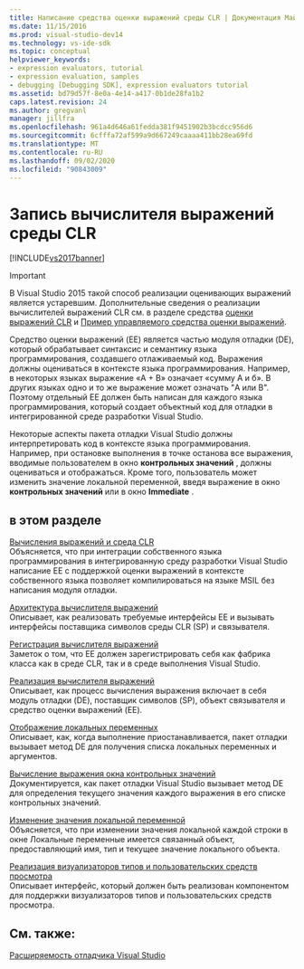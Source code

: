 ```yaml
---
title: Написание средства оценки выражений среды CLR | Документация Майкрософт
ms.date: 11/15/2016
ms.prod: visual-studio-dev14
ms.technology: vs-ide-sdk
ms.topic: conceptual
helpviewer_keywords:
- expression evaluators, tutorial
- expression evaluation, samples
- debugging [Debugging SDK], expression evaluators tutorial
ms.assetid: bd79d57f-8e0a-4e14-a417-0b1de28fa1b2
caps.latest.revision: 24
ms.author: gregvanl
manager: jillfra
ms.openlocfilehash: 961a4d646a61fedda381f9451902b3bcdcc956d6
ms.sourcegitcommit: 6cfffa72af599a9d667249caaaa411bb28ea69fd
ms.translationtype: MT
ms.contentlocale: ru-RU
ms.lasthandoff: 09/02/2020
ms.locfileid: "90843009"
---
```

# <a name="writing-a-common-language-runtime-expression-evaluator"></a>Запись вычислителя выражений среды CLR
[!INCLUDE[vs2017banner](../../includes/vs2017banner.md)]

> [!IMPORTANT]
> В Visual Studio 2015 такой способ реализации оценивающих выражений является устаревшим. Дополнительные сведения о реализации вычислителей выражений CLR см. в разделе средства [оценки выражений CLR](https://github.com/Microsoft/ConcordExtensibilitySamples/wiki/CLR-Expression-Evaluators) и [Пример управляемого средства оценки выражений](https://github.com/Microsoft/ConcordExtensibilitySamples/wiki/Managed-Expression-Evaluator-Sample).  
  
 Средство оценки выражений (EE) является частью модуля отладки (DE), который обрабатывает синтаксис и семантику языка программирования, создавшего отлаживаемый код. Выражения должны оцениваться в контексте языка программирования. Например, в некоторых языках выражение «A + B» означает «сумму A и б». В других языках одно и то же выражение может означать "A или B". Поэтому отдельный EE должен быть написан для каждого языка программирования, который создает объектный код для отладки в интегрированной среде разработки Visual Studio.  
  
 Некоторые аспекты пакета отладки Visual Studio должны интерпретировать код в контексте языка программирования. Например, при остановке выполнения в точке останова все выражения, вводимые пользователем в окно **контрольных значений** , должны оцениваться и отображаться. Кроме того, пользователь может изменить значение локальной переменной, введя выражение в окно **контрольных значений** или в окно **Immediate** .  
  
## <a name="in-this-section"></a>в этом разделе  
 [Вычисления выражений и среда CLR](../../extensibility/debugger/common-language-runtime-and-expression-evaluation.md)  
 Объясняется, что при интеграции собственного языка программирования в интегрированную среду разработки Visual Studio написание EE с поддержкой оценки выражений в контексте собственного языка позволяет компилироваться на языке MSIL без написания модуля отладки.  
  
 [Архитектура вычислителя выражений](../../extensibility/debugger/expression-evaluator-architecture.md)  
 Описывает, как реализовать требуемые интерфейсы EE и вызывать интерфейсы поставщика символов среды CLR (SP) и связывателя.  
  
 [Регистрация вычислителя выражений](../../extensibility/debugger/registering-an-expression-evaluator.md)  
 Заметок о том, что EE должен зарегистрировать себя как фабрика класса как в среде CLR, так и в среде выполнения Visual Studio.  
  
 [Реализация вычислителя выражений](../../extensibility/debugger/implementing-an-expression-evaluator.md)  
 Описывает, как процесс вычисления выражения включает в себя модуль отладки (DE), поставщик символов (SP), объект связывателя и средство оценки выражений (EE).  
  
 [Отображение локальных переменных](../../extensibility/debugger/displaying-locals.md)  
 Описывает, как, когда выполнение приостанавливается, пакет отладки вызывает метод DE для получения списка локальных переменных и аргументов.  
  
 [Вычисление выражения окна контрольных значений](../../extensibility/debugger/evaluating-a-watch-window-expression.md)  
 Документируется, как пакет отладки Visual Studio вызывает метод DE для определения текущего значения каждого выражения в его списке контрольных значений.  
  
 [Изменение значения локальной переменной](../../extensibility/debugger/changing-the-value-of-a-local.md)  
 Объясняется, что при изменении значения локальной каждой строки в окне Локальные переменные имеется связанный объект, предоставляющий имя, тип и текущее значение локального объекта.  
  
 [Реализация визуализаторов типов и пользовательских средств просмотра](../../extensibility/debugger/implementing-type-visualizers-and-custom-viewers.md)  
 Описывает интерфейс, который должен быть реализован компонентом для поддержки визуализаторов типов и пользовательских средств просмотра.  
  
## <a name="see-also"></a>См. также:  
 [Расширяемость отладчика Visual Studio](../../extensibility/debugger/visual-studio-debugger-extensibility.md)
